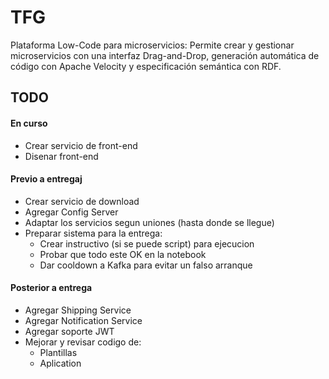 # TFG
Plataforma Low-Code para microservicios: Permite crear y gestionar microservicios con una interfaz Drag-and-Drop, generación automática de código con Apache Velocity y especificación semántica con RDF.

## TODO
#### En curso
* Crear servicio de front-end
* Disenar front-end
#### Previo a entregaj
* Crear servicio de download
* Agregar Config Server
* Adaptar los servicios segun uniones (hasta donde se llegue)
* Preparar sistema para la entrega:
  - Crear instructivo (si se puede script) para ejecucion 
  - Probar que todo este OK en la notebook
  - Dar cooldown a Kafka para evitar un falso arranque

#### Posterior a entrega
* Agregar Shipping Service
* Agregar Notification Service
* Agregar soporte JWT
* Mejorar y revisar codigo de:
  - Plantillas
  - Aplication